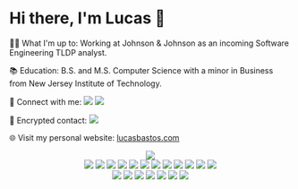 # Hi there, I'm Lucas 👋

👨‍💻 What I'm up to: Working at Johnson & Johnson as an incoming Software Engineering TLDP analyst.

📚 Education: B.S. and M.S. Computer Science with a minor in Business from New Jersey Institute of Technology.

🤝 Connect with me: <a target="_blank" rel="noopener noreferrer" href='https://linkedin.com/in/lucaspbastos'><img src='https://img.shields.io/badge/-linkedin-0A66C2?logo=linkedin&style=for-the-badge&logoColor=white'></a> <a target="_blank" rel="noopener noreferrer" href='mailto:lucas@lucasbastos.com'><img src='https://img.shields.io/badge/-✉️%20lucas@lucasbastos.com-1D7BF3?&style=for-the-badge&logoColor=white'></a>

🔐 Encrypted contact: <a target="_blank" rel="noopener noreferrer" href='https://keys.openpgp.org/search?q=lucas%40lucasbastos.com'><img src='https://img.shields.io/badge/-OpenPGP/GPG-0093DD?logo=gnu-privacy-guard&style=for-the-badge&logoColor=white'></a>

🌐 Visit my personal website: [lucasbastos.com](https://lucasbastos.com)

<p align='center'>
    <img src='https://github-readme-stats.vercel.app/api/top-langs/?username=lucaspbastos&layout=compact'>
    <br>
    <img src='https://img.shields.io/badge/-HTML-E34F26?logo=html5&style=for-the-badge&logoColor=white'>
    <img src='https://img.shields.io/badge/-CSS-1572B6?logo=css3&style=for-the-badge&logoColor=white'>
    <img src='https://img.shields.io/badge/-javascript-F7DF1E?logo=javascript&style=for-the-badge&logoColor=black'>
    <img src='https://img.shields.io/badge/-python-3776AB?logo=python&style=for-the-badge&logoColor=white'>
    <img src='https://img.shields.io/badge/-PHP-777BB4?logo=php&style=for-the-badge&logoColor=white'>
    <img src='https://img.shields.io/badge/-C-A8B9CC?logo=c&style=for-the-badge&logoColor=black'>  
    <img src='https://img.shields.io/badge/-C%2B%2B-00599C?logo=c%2B%2B&style=for-the-badge&logoColor=white'>
    <img src='https://img.shields.io/badge/-java-007396?logo=java&style=for-the-badge&logoColor=white'>
    <img src='https://img.shields.io/badge/-Solidity-363636?logo=solidity&style=for-the-badge&logoColor=white'>
    <img src='https://img.shields.io/badge/-swift-FA7343?logo=swift&style=for-the-badge&logoColor=white'>
    <img src='https://img.shields.io/badge/-groovy-4298B8?logo=apache-groovy&style=for-the-badge&logoColor=white'>
    <img src='https://img.shields.io/badge/-bash-4EAA25?logo=gnu-bash&style=for-the-badge&logoColor=white'>
    <br>
    <img src='https://img.shields.io/badge/-node.js-339933?logo=nodedotjs&style=for-the-badge&logoColor=white'>
    <img src='https://img.shields.io/badge/-react-61DAFB?logo=react&style=for-the-badge&logoColor=black'>
    <img src='https://img.shields.io/badge/-django-092E20?logo=django&style=for-the-badge&logoColor=white'>
    <img src='https://img.shields.io/badge/-heroku-430098?logo=heroku&style=for-the-badge&logoColor=white'>
    <img src='https://img.shields.io/badge/-aws-232F3E?logo=amazonaws&style=for-the-badge&logoColor=white'>
    <img src='https://img.shields.io/badge/-docker-2496ED?logo=docker&style=for-the-badge&logoColor=white'>
    <img src='https://img.shields.io/badge/-kubernetes-326CE5?logo=kubernetes&style=for-the-badge&logoColor=white'>
</p>